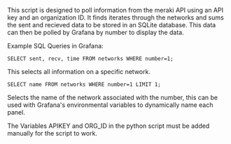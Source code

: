This script is designed to poll information from the meraki API using an API key and an organization ID. 
It finds iterates through the networks and sums the sent and recieved data to be stored in an SQLite
database. This data can then be polled by Grafana by number to display the data.

Example SQL Queries in Grafana:

    SELECT sent, recv, time FROM networks WHERE number=1;

This selects all information on a specific network.

    SELECT name FROM networks WHERE number=1 LIMIT 1;

Selects the name of the network associated with the number, this can be used with Grafana's environmental 
variables to dynamically name each panel.

The Variables APIKEY and ORG_ID in the python script must be added manually for the script to work.